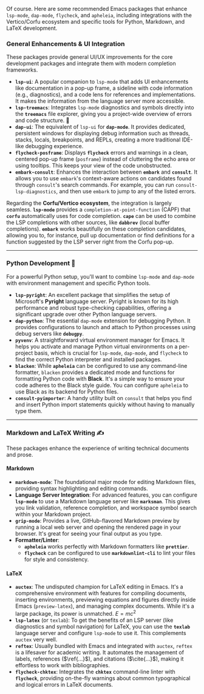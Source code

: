 Of course. Here are some recommended Emacs packages that enhance `lsp-mode`, `dap-mode`, `flycheck`, and `apheleia`, including integrations with the Vertico/Corfu ecosystem and specific tools for Python, Markdown, and LaTeX development.

### General Enhancements & UI Integration

These packages provide general UI/UX improvements for the core development packages and integrate them with modern completion frameworks.

* **`lsp-ui`**: A popular companion to `lsp-mode` that adds UI enhancements like documentation in a pop-up frame, a sideline with code information (e.g., diagnostics), and a code lens for references and implementations. It makes the information from the language server more accessible.
* **`lsp-treemacs`**: Integrates `lsp-mode` diagnostics and symbols directly into the **`treemacs`** file explorer, giving you a project-wide overview of errors and code structure. 🌲
* **`dap-ui`**: The equivalent of `lsp-ui` for **`dap-mode`**. It provides dedicated, persistent windows for displaying debug information such as threads, stacks, locals, breakpoints, and REPLs, creating a more traditional IDE-like debugging experience.
* **`flycheck-posframe`**: Displays **`flycheck`** errors and warnings in a clean, centered pop-up frame (`posframe`) instead of cluttering the echo area or using tooltips. This keeps your view of the code unobstructed.
* **`embark-consult`**: Enhances the interaction between **`embark`** and **`consult`**. It allows you to use `embark`'s context-aware actions on candidates found through `consult`'s search commands. For example, you can run `consult-lsp-diagnostics`, and then use `embark` to jump to any of the listed errors.

Regarding the **Corfu/Vertico ecosystem**, the integration is largely seamless. **`lsp-mode`** provides a `completion-at-point-function` (CAPF) that **`corfu`** automatically uses for code completion. **`cape`** can be used to combine the LSP completions with other sources, like **`dabbrev`** (local buffer completions). **`embark`** works beautifully on these completion candidates, allowing you to, for instance, pull up documentation or find definitions for a function suggested by the LSP server right from the Corfu pop-up.

---

### Python Development 🐍

For a powerful Python setup, you'll want to combine `lsp-mode` and `dap-mode` with environment management and specific Python tools.

* **`lsp-pyright`**: An excellent package that simplifies the setup of Microsoft's **Pyright** language server. Pyright is known for its high performance and robust type-checking capabilities, offering a significant upgrade over other Python language servers.
* **`dap-python`**: The essential `dap-mode` extension for debugging Python. It provides configurations to launch and attach to Python processes using debug servers like **`debugpy`**.
* **`pyvenv`**: A straightforward virtual environment manager for Emacs. It helps you activate and manage Python virtual environments on a per-project basis, which is crucial for `lsp-mode`, `dap-mode`, and `flycheck` to find the correct Python interpreter and installed packages.
* **`blacken`**: While **`apheleia`** can be configured to use any command-line formatter, `blacken` provides a dedicated mode and functions for formatting Python code with **Black**. It's a simple way to ensure your code adheres to the Black style guide. You can configure `apheleia` to use Black as its backend for Python files.
* **`consult-pyimporter`**: A handy utility built on `consult` that helps you find and insert Python import statements quickly without having to manually type them.



---

### Markdown and LaTeX Writing ✍️

These packages enhance the experience of writing technical documents and prose.

#### Markdown

* **`markdown-mode`**: The foundational major mode for editing Markdown files, providing syntax highlighting and editing commands.
* **Language Server Integration**: For advanced features, you can configure **`lsp-mode`** to use a Markdown language server like **`marksman`**. This gives you link validation, reference completion, and workspace symbol search within your Markdown project.
* **`grip-mode`**: Provides a live, GitHub-flavored Markdown preview by running a local web server and opening the rendered page in your browser. It's great for seeing your final output as you type.
* **Formatter/Linter**:
    * **`apheleia`** works perfectly with Markdown formatters like **`prettier`**.
    * **`flycheck`** can be configured to use **`markdownlint-cli`** to lint your files for style and consistency.

#### LaTeX

* **`auctex`**: The undisputed champion for LaTeX editing in Emacs. It's a comprehensive environment with features for compiling documents, inserting environments, previewing equations and figures directly inside Emacs (`preview-latex`), and managing complex documents. While it's a large package, its power is unmatched. $E=mc^2$
* **`lsp-latex`** (or `texlab`): To get the benefits of an LSP server (like diagnostics and symbol navigation) for LaTeX, you can use the **`texlab`** language server and configure `lsp-mode` to use it. This complements `auctex` very well.
* **`reftex`**: Usually bundled with Emacs and integrated with `auctex`, `reftex` is a lifesaver for academic writing. It automates the management of labels, references ($\ref{...}$), and citations ($\cite{...}$), making it effortless to work with bibliographies.
* **`flycheck-chktex`**: Integrates the **`chktex`** command-line linter with **`flycheck`**, providing on-the-fly warnings about common typographical and logical errors in LaTeX documents.
